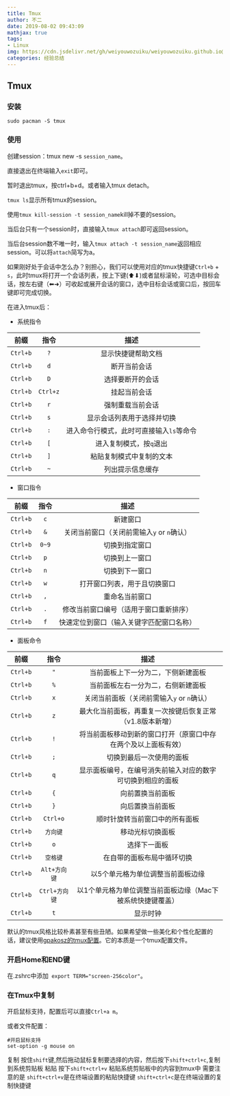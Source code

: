 ```yaml
---
title: Tmux
author: 不二
date: 2019-08-02 09:43:09
mathjax: true
tags: 
- Linux
img: https://cdn.jsdelivr.net/gh/weiyouwozuiku/weiyouwozuiku.github.io@src/source/_posts/PageImg/经验总结/tmux.png
categories: 经验总结
---
```


## Tmux

### 安装

```shell
sudo pacman -S tmux
```

### 使用

创建session：tmux new -s `session_name`。

直接退出在终端输入`exit`即可。

<!-- more -->

暂时退出tmux，按ctrl+b+d。或者输入tmux detach。

`tmux ls`显示所有tmux的session。

使用`tmux kill-session -t session_name`kill掉不要的session。

当后台只有一个session时，直接输入`tmux attach`即可返回session。

当后台session数不唯一时，输入`tmux attach -t session_name`返回相应session。可以将`attach`简写为a。

如果刚好处于会话中怎么办？别担心，我们可以使用对应的tmux快捷键`Ctrl+b` + `s`，此时tmux将打开一个会话列表，按上下键(⬆︎⬇︎)或者鼠标滚轮，可选中目标会话，按左右键（⬅︎➜）可收起或展开会话的窗口，选中目标会话或窗口后，按回车键即可完成切换。

在进入tmux后：

- 系统指令

|   前缀   |   指令   |                   描述                   |
| :------: | :------: | :--------------------------------------: |
| `Ctrl+b` |   `?`    |            显示快捷键帮助文档            |
| `Ctrl+b` |   `d`    |               断开当前会话               |
| `Ctrl+b` |   `D`    |             选择要断开的会话             |
| `Ctrl+b` | `Ctrl+z` |               挂起当前会话               |
| `Ctrl+b` |   `r`    |             强制重载当前会话             |
| `Ctrl+b` |   `s`    |        显示会话列表用于选择并切换        |
| `Ctrl+b` |   `:`    | 进入命令行模式，此时可直接输入`ls`等命令 |
| `Ctrl+b` |   `[`    |         进入复制模式，按`q`退出          |
| `Ctrl+b` |   `]`    |         粘贴复制模式中复制的文本         |
| `Ctrl+b` |   `~`    |             列出提示信息缓存             |

- 窗口指令

|   前缀   | 指令  |                    描述                    |
| :------: | :---: | :----------------------------------------: |
| `Ctrl+b` |  `c`  |                  新建窗口                  |
| `Ctrl+b` |  `&`  | 关闭当前窗口（关闭前需输入`y` or `n`确认） |
| `Ctrl+b` | `0~9` |               切换到指定窗口               |
| `Ctrl+b` |  `p`  |               切换到上一窗口               |
| `Ctrl+b` |  `n`  |               切换到下一窗口               |
| `Ctrl+b` |  `w`  |        打开窗口列表，用于且切换窗口        |
| `Ctrl+b` |  `,`  |               重命名当前窗口               |
| `Ctrl+b` |  `.`  |   修改当前窗口编号（适用于窗口重新排序）   |
| `Ctrl+b` |  `f`  |  快速定位到窗口（输入关键字匹配窗口名称）  |

- 面板命令

|   前缀   |     指令      |                             描述                             |
| :------: | :-----------: | :----------------------------------------------------------: |
| `Ctrl+b` |      `"`      |              当前面板上下一分为二，下侧新建面板              |
| `Ctrl+b` |      `%`      |              当前面板左右一分为二，右侧新建面板              |
| `Ctrl+b` |      `x`      |          关闭当前面板（关闭前需输入`y` or `n`确认）          |
| `Ctrl+b` |      `z`      |   最大化当前面板，再重复一次按键后恢复正常（v1.8版本新增）   |
| `Ctrl+b` |      `!`      | 将当前面板移动到新的窗口打开（原窗口中存在两个及以上面板有效） |
| `Ctrl+b` |      `;`      |                   切换到最后一次使用的面板                   |
| `Ctrl+b` |      `q`      |  显示面板编号，在编号消失前输入对应的数字可切换到相应的面板  |
| `Ctrl+b` |      `{`      |                       向前置换当前面板                       |
| `Ctrl+b` |      `}`      |                       向后置换当前面板                       |
| `Ctrl+b` |   `Ctrl+o`    |                顺时针旋转当前窗口中的所有面板                |
| `Ctrl+b` |   `方向键`    |                       移动光标切换面板                       |
| `Ctrl+b` |      `o`      |                         选择下一面板                         |
| `Ctrl+b` |   `空格键`    |                  在自带的面板布局中循环切换                  |
| `Ctrl+b` | `Alt+方向键`  |              以5个单元格为单位调整当前面板边缘               |
| `Ctrl+b` | `Ctrl+方向键` |  以1个单元格为单位调整当前面板边缘（Mac下被系统快捷键覆盖）  |
| `Ctrl+b` |      `t`      |                           显示时钟                           |

默认的tmux风格比较朴素甚至有些丑陋。如果希望做一些美化和个性化配置的话，建议使用[gpakosz的tmux配置](https://github.com/gpakosz/.tmux)。它的本质是一个tmux配置文件。

### 开启Home和END键

在.zshrc中添加` export TERM="screen-256color"`。

### 在Tmux中复制

开启鼠标支持，配置后可以直接`Ctrl+a m`。

或者文件配置：

```shell
#开启鼠标支持
set-option -g mouse on
```

复制 按住`shift`键,然后拖动鼠标复制要选择的内容，然后按下`shift+ctrl+c`,复制到系统剪贴板
 粘贴 按下`shift+ctrl+v` 粘贴系统剪贴板中的内容到tmux中
 需要注意的是
 `shift+ctrl+v`是在终端设置的粘贴快捷键
 `shift+ctrl+c`是在终端设置的复制快捷键
